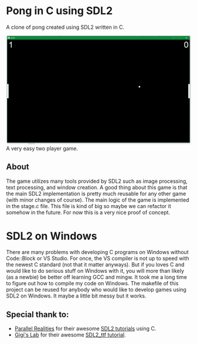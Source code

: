 # Pong in C using SDL2
A clone of pong created using SDL2 written in C. 

![Pong](pong.png)
A very easy two player game.
## About
The game utilizes many tools provided by SDL2 such as image processing, text processing, and window creation.
A good thing about this game is that the main SDL2 implementation is pretty much reusable for any other game (with minor changes of course). The main logic of the game is implemented in the stage.c file. This file is kind of big so maybe we can refactor it somehow in the future. For now this is a very nice proof of concept.

# SDL2 on Windows
There are many problems with developing C programs on Windows without Code::Block or VS Studio. For once, the VS compiler is not up to speed with the newest C standard (not that it matter anyways). But if you loves C and would like to do serious stuff on Windows with it, you will more than likely (as a newbie) be better off learning GCC and mingw. It took me a long time to figure out how to compile my code on Windows. The makefile of this project can be reused for anybody who would like to develop games using SDL2 on Windows. It maybe a little bit messy but it works.

## Special thank to:
* [Parallel Realities](https://www.parallelrealities.co.uk/about/) for their awesome [SDL2 tutorials](https://www.parallelrealities.co.uk/tutorials/#shooter) using C.
* [Gigi's Lab](http://gigi.nullneuron.net/gigilabs/) for their awesome [SDL2_ttf tutorial](http://gigi.nullneuron.net/gigilabs/displaying-text-in-sdl2-with-sdl_ttf/).
